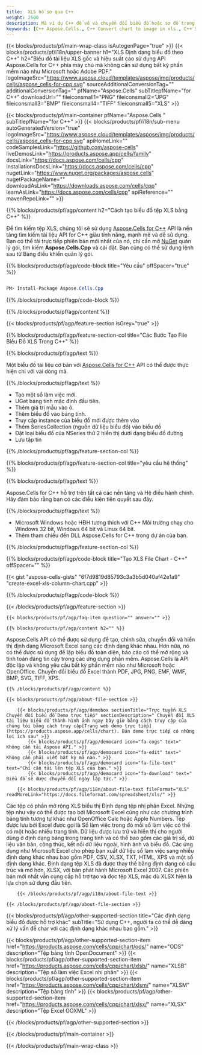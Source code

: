 ```yaml
---
title:  XLS hồ sơ qua C++
weight: 2500
description: Mã ví dụ C++ để vẽ và chuyển đổi biểu đồ hoặc sơ đồ trong tệp XLS trên C++ Môi trường thời gian chạy cho Windows 32 bit, Windows 64 bit và Linux 64 bit.
keywords: [C++ Aspose.Cells., C++ Convert chart to image in xls., C++ Save chart to image in xls., C++ chart to image in xls., xls convert chart to image in C++., xls save chart to imagein C++., xls chart to image in C++]
---
```

{{< blocks/products/pf/main-wrap-class isAutogenPage="true" >}}
{{< blocks/products/pf/i18n/upper-banner h1="XLS Định dạng biểu đồ theo C++" h2="Biểu đồ tài liệu XLS gốc và hiệu suất cao sử dụng API Aspose.Cells for C++ phía máy chủ mà không cần sử dụng bất kỳ phần mềm nào như Microsoft hoặc Adobe PDF." logoImageSrc="https://www.aspose.cloud/templates/aspose/img/products/cells/aspose_cells-for-cpp.svg" sourceAdditionalConversionTag="" additionalConversionTag="" pfName="Aspose.Cells" subTitlepfName="for C++" downloadUrl="" fileiconsmall1="PNG" fileiconsmall2="JPG" fileiconsmall3="BMP" fileiconsmall4="TIFF" fileiconsmall5="XLS" >}}

{{< blocks/products/pf/main-container pfName="Aspose.Cells " subTitlepfName="for C++" >}}
{{< blocks/products/pf/i18n/sub-menu autoGeneratedVersion="true" logoImageSrc="https://www.aspose.cloud/templates/aspose/img/products/cells/aspose_cells-for-cpp.svg" apiHomeLink="" codeSamplesLink="https://github.com/aspose-cells" liveDemosLink="https://products.aspose.app/cells/family" docsLink="https://docs.aspose.com/cells/cpp" installationsDocsLink="https://docs.aspose.com/cells/cpp" nugetLink="https://www.nuget.org/packages/aspose.cells" nugetPackageName="" downloadAsLink="https://downloads.aspose.com/cells/cpp" learnAsLink="https://docs.aspose.com/cells/cpp" apiReference="" mavenRepoLink="" >}}

{{% blocks/products/pf/agp/content h2="Cách tạo biểu đồ tệp XLS bằng C++" %}}

 Để tìm kiếm tệp XLS, chúng tôi sẽ sử dụng
 [Aspose.Cells for C++](https://products.aspose.com/cells/cpp) 
API là nền tảng tìm kiếm tài liệu API for C++ giàu tính năng, mạnh mẽ và dễ sử dụng. Bạn có thể tải trực tiếp phiên bản mới nhất của nó, chỉ cần mở
 [NuGet](https://www.nuget.org/packages/aspose.cells) 
 quản lý gói, tìm kiếm
 **Aspose.Cells.Cpp** 
 và cài đặt. Bạn cũng có thể sử dụng lệnh sau từ Bảng điều khiển quản lý gói.

{{% blocks/products/pf/agp/code-block title="Yêu cầu" offSpacer="true" %}}

```cs

PM> Install-Package Aspose.Cells.Cpp

```

{{% /blocks/products/pf/agp/code-block %}}

{{% /blocks/products/pf/agp/content %}}

{{< blocks/products/pf/agp/feature-section isGrey="true" >}}

{{% blocks/products/pf/agp/feature-section-col title="Các Bước Tạo File Biểu Đồ XLS Trong C++" %}}

{{% blocks/products/pf/agp/text %}}

 Một biểu đồ tài liệu cơ bản với
 [Aspose.Cells for C++](https://products.aspose.com/cells/cpp) 
 API có thể được thực hiện chỉ với vài dòng mã.

{{% /blocks/products/pf/agp/text %}}

+ Tạo một sổ làm việc mới.
+ UGet bảng tính mặc định đầu tiên.
+ Thêm giá trị mẫu vào ô.
+ Thêm biểu đồ vào bảng tính.
+ Truy cập instance của biểu đồ mới được thêm vào
+ Thêm SeriesCollection (nguồn dữ liệu biểu đồ) vào biểu đồ
+ Đặt loại biểu đồ của NSeries thứ 2 hiển thị dưới dạng biểu đồ đường
+ Lưu tập tin

{{% /blocks/products/pf/agp/feature-section-col %}}

{{% blocks/products/pf/agp/feature-section-col title="yêu cầu hệ thống" %}}

{{% blocks/products/pf/agp/text %}}

 Aspose.Cells for C++ hỗ trợ trên tất cả các nền tảng và Hệ điều hành chính. Hãy đảm bảo rằng bạn có các điều kiện tiên quyết sau đây.

{{% /blocks/products/pf/agp/text %}}

-  Microsoft Windows hoặc HĐH tương thích với C++ Môi trường chạy cho Windows 32 bit, Windows 64 bit và Linux 64 bit.
-  Thêm tham chiếu đến DLL Aspose.Cells for C++ trong dự án của bạn.

{{% /blocks/products/pf/agp/feature-section-col %}}

{{% blocks/products/pf/agp/code-block title="Tạo XLS File Chart - C++" offSpacer="" %}}

{{< gist "aspose-cells-gists" "6f7d9819d85793c3a3b5d040af42e1a9" "create-excel-xls-column-chart.cpp" >}}

{{% /blocks/products/pf/agp/code-block %}}

{{< /blocks/products/pf/agp/feature-section >}}

    {{< blocks/products/pf/agp/faq-item question="" answer="" >}}
 

<!-- aboutfile Starts -->

    {{% blocks/products/pf/agp/content h2="" %}}

Aspose.Cells API có thể được sử dụng để tạo, chỉnh sửa, chuyển đổi và hiển thị định dạng Microsoft Excel sang các định dạng khác nhau. Hơn nữa, nó có thể được sử dụng để lập biểu đồ toàn diện, báo cáo có thể mở rộng và tính toán đáng tin cậy trong các ứng dụng phần mềm. Aspose.Cells là API độc lập và không yêu cầu bất kỳ phần mềm nào như Microsoft hoặc OpenOffice. Chuyển đổi biểu đồ Excel thành PDF, JPG, PNG, EMF, WMF, BMP, SVG, TIFF, XPS.

    {{% /blocks/products/pf/agp/content %}}

    {{< blocks/products/pf/agp/about-file-section >}}

        {{< blocks/products/pf/agp/demobox sectionTitle="Trực tuyến XLS Chuyển đổi biểu đồ Demo trực tiếp" sectionDescription=" Chuyển đổi XLS tài liệu biểu đồ thành hình ảnh ngay bây giờ bằng cách truy cập của chúng tôi bằng cách truy cập[Trang web demo trực tiếp](https://products.aspose.app/cells/chart). Bản demo trực tiếp có những lợi ích sau" >}}
            {{< blocks/products/pf/agp/democard icon="fa-cogs" text=" Không cần tải Aspose API." >}}
            {{< blocks/products/pf/agp/democard icon="fa-edit" text=" Không cần phải viết bất kỳ mã nào." >}}
            {{< blocks/products/pf/agp/democard icon="fa-file-text" text="Chỉ cần tải lên tệp XLS của bạn." >}}
            {{< blocks/products/pf/agp/democard icon="fa-download" text=" Biểu đồ sẽ được chuyển đổi ngay lập tức." >}}

        {{< blocks/products/pf/agp/i18n/about-file-text fileFormat="XLS" readMoreLink="https://docs.fileformat.com/spreadsheet/xls/" >}}
Các tệp có phần mở rộng XLS biểu thị Định dạng tệp nhị phân Excel. Những tệp như vậy có thể được tạo bởi Microsoft Excel cũng như các chương trình bảng tính tương tự khác như OpenOffice Calc hoặc Apple Numbers. Tệp được lưu bởi Excel được gọi là Sổ làm việc trong đó mỗi sổ làm việc có thể có một hoặc nhiều trang tính. Dữ liệu được lưu trữ và hiển thị cho người dùng ở định dạng bảng trong trang tính và có thể bao gồm các giá trị số, dữ liệu văn bản, công thức, kết nối dữ liệu ngoài, hình ảnh và biểu đồ. Các ứng dụng như Microsoft Excel cho phép bạn xuất dữ liệu sổ làm việc sang nhiều định dạng khác nhau bao gồm PDF, CSV, XLSX, TXT, HTML, XPS và một số định dạng khác. Định dạng tệp XLS đã được thay thế bằng định dạng có cấu trúc và mở hơn, XLSX, với bản phát hành Microsoft Excel 2007. Các phiên bản mới nhất vẫn cung cấp hỗ trợ tạo và đọc tệp XLS, mặc dù XLSX hiện là lựa chọn sử dụng đầu tiên.

        {{< /blocks/products/pf/agp/i18n/about-file-text >}}

    {{< /blocks/products/pf/agp/about-file-section >}}

<!-- aboutfile Ends -->

{{< blocks/products/pf/agp/other-supported-section title="Các định dạng biểu đồ được hỗ trợ khác" subTitle="Sử dụng C++, người ta có thể dễ dàng xử lý vấn đề char với các định dạng khác nhau bao gồm." >}}

{{< blocks/products/pf/agp/other-supported-section-item href="https://products.aspose.com/cells/cpp/chart/ods/" name="ODS" description="Tệp bảng tính OpenDocument" >}}
{{< blocks/products/pf/agp/other-supported-section-item href="https://products.aspose.com/cells/cpp/chart/xlsb/" name="XLSB" description="Tệp sổ làm việc Excel nhị phân" >}}
{{< blocks/products/pf/agp/other-supported-section-item href="https://products.aspose.com/cells/cpp/chart/xlsm/" name="XLSM" description="Tệp bảng tính" >}}
{{< blocks/products/pf/agp/other-supported-section-item href="https://products.aspose.com/cells/cpp/chart/xlsx/" name="XLSX" description="Tệp Excel OOXML" >}}

{{< /blocks/products/pf/agp/other-supported-section >}}

{{< /blocks/products/pf/main-container >}}
    
{{< /blocks/products/pf/main-wrap-class >}}
